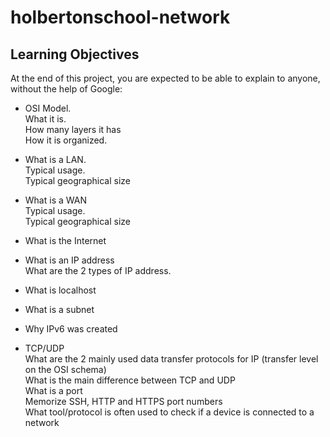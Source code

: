 # holbertonschool-network

## Learning Objectives
At the end of this project, you are expected to be able to explain to anyone, without the help of Google:

+ OSI Model.  
What it is.  
How many layers it has  
How it is organized.  

+ What is a LAN.  
Typical usage.  
Typical geographical size

+ What is a WAN  
Typical usage.  
Typical geographical size

+ What is the Internet
+ What is an IP address  
What are the 2 types of IP address. 
 
+ What is localhost
+ What is a subnet
+ Why IPv6 was created

+ TCP/UDP  
What are the 2 mainly used data transfer protocols for IP (transfer level on the OSI schema)   
What is the main difference between TCP and UDP   
What is a port  
Memorize SSH, HTTP and HTTPS port numbers  
What tool/protocol is often used to check if a device is connected to a network
